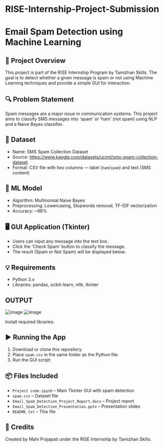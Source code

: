 # RISE-Internship-Project-Submission
# Email Spam Detection using Machine Learning

## 📌 Project Overview
This project is part of the RISE Internship Program by Tamizhan Skills. The goal is to detect whether a given message is spam or not using Machine Learning techniques and provide a simple GUI for interaction.

## 🔍 Problem Statement
Spam messages are a major issue in communication systems. This project aims to classify SMS messages into 'spam' or 'ham' (not spam) using NLP and a Naive Bayes classifier.

## 📁 Dataset
- Name: SMS Spam Collection Dataset
- Source: https://www.kaggle.com/datasets/uciml/sms-spam-collection-dataset
- Format: CSV file with two columns — label (`ham`/`spam`) and text (SMS content)

## 🧠 ML Model
- Algorithm: Multinomial Naive Bayes
- Preprocessing: Lowercasing, Stopwords removal, TF-IDF vectorization
- Accuracy: ~98%

## 🖥 GUI Application (Tkinter)
- Users can input any message into the text box.
- Click the 'Check Spam' button to classify the message.
- The result (Spam or Not Spam) will be displayed below.

## 💡 Requirements
- Python 3.x
- Libraries: pandas, scikit-learn, nltk, tkinter

## OUTPUT
![image](https://github.com/user-attachments/assets/d2771038-e520-4162-8a64-427c5b4dfd89)
![image](https://github.com/user-attachments/assets/dcd924bb-dec5-47d3-9613-f7dfaa2ee62a)


Install required libraries:

## ▶️ Running the App
1. Download or clone this repository.
2. Place `spam.csv` in the same folder as the Python file.
3. Run the GUI script:


## 📦 Files Included
- `Project code.ipynb` – Main Tkinter GUI with spam detection
- `spam.csv` – Dataset file
- `Email_Spam_Detection_Project_Report.docx` – Project report
- `Email_Spam_Detection_Presentation.pptx` – Presentation slides
- `README.txt` – This file

## 🙌 Credits
Created by Mahi Prajapati under the RISE Internship by Tamizhan Skills.

